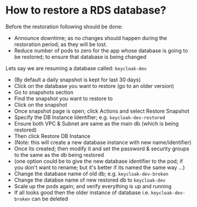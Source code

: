 # How to restore a RDS database?

Before the restoration following should be done:

- Announce downtime; as no changes should happen during the restoration period; as they will be lost.
- Reduce number of pods to zero for the app whose database is going to be restored; to ensure that database is being changed

Lets say we are resuming a database called: `keycloak-dev`

- (By default a daily snapshot is kept for last 30 days)
- Click on the database you want to restore (go to an older version)
- Go to snapshots section
- Find the snapshot you want to restore to
- Click on the snapshot
- Once snapshot page is open; click Actions and select Restore Snapshot
- Specify the DB Instance Identifier; e.g. `keycloak-dev-restored`
- Ensure both VPC & Subnet are same as the main db (which is being restored)
- Then click Restore DB Instance
- (Note: this will create a new database instance with new name/identifier)
- Once its created; then modify it and set the password & security groups to the same as the db being restored
- (one option could be to give the new database identifier to the pod; if you don't want to rename; but it's better if its named the same way ...)
- Change the database name of old db; e.g. `keycloak-dev-broken`
- Change the databse name of new restored db to `keycloak-dev`
- Scale up the pods again; and verify everything is up and running
- If all looks good then the older instance of database i.e. `keycloak-dev-broken` can be deleted
